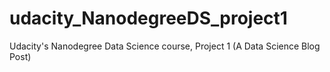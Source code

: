 # udacity_NanodegreeDS_project1
Udacity's Nanodegree Data Science course, Project 1 (A Data Science Blog Post)
